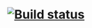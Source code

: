# [![Build status](https://ci.appveyor.com/api/projects/status/4sipnpj1jq150xc5?svg=true)](https://ci.appveyor.com/project/Steinrabe7/autotesting-3-1)
